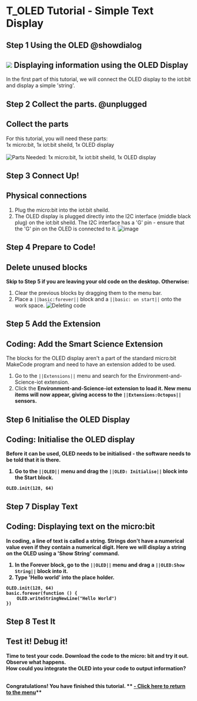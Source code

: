 # T_OLED Tutorial - Simple Text Display

<!---------------------------------------------------------------
------------------------- OLED TUTORIAL--------INComplete----
----------------------------------------------------------------->

## Step 1 Using the OLED @showdialog

![](https://raw.githubusercontent.com/EarthEdSTEM/earthed-iot-programs-tutorials/master/Images/General/EarthEd_Horizontal_Logo.png)
Displaying information using the OLED Display
-------------------------------------------

In the first part of this tutorial, we will connect the OLED display to the iot:bit and display a simple 'string'.
## Step 2 Collect the parts. @unplugged
Collect the parts
-----------------
For this tutorial, you will need these parts:<br>
1x micro:bit, 1x iot:bit sheild, 1x OLED display<br><br>
![Parts Needed: 1x micro:bit, 1x iot:bit sheild, 1x OLED display](https://raw.githubusercontent.com/EarthEdSTEM/earthed-iot-programs-tutorials/master/Images/T_Ultrasonic/IoT_Ultrasonic_Parts_List.png)
<br>

## Step 3 Connect Up!
Physical connections
--------------------
1. Plug the micro:bit into the iot:bit sheild.
2. The OLED display is plugged directly into the I2C interface (middle black plug) on the iot:bit sheild. The I2C interface has a 'G' pin - ensure that the 'G' pin on the OLED is connected to it.
![image](https://raw.githubusercontent.com/EarthEdSTEM/earthed-iot-programs-tutorials/master/Images/T_Ultrasonic/IoT_Ultrasonic_Sensor_Connections.png)

## Step 4 Prepare to Code!
Delete unused blocks
--------------------
**Skip to Step 5 if you are leaving your old code on the desktop. Otherwise:**
1. Clear the previous blocks by dragging them to the menu bar.
2. Place a ``||basic:forever||`` block and a ``||basic: on start||`` onto the work space.
![Deleting code](https://raw.githubusercontent.com/EarthEdSTEM/earthed-iot-programs-tutorials/master/Images/General/Delete_blocks.png)

## Step 5 Add the Extension
Coding: Add the Smart Science Extension
----------------------------------------
The blocks for the OLED display aren't a part of the standard micro:bit MakeCode program and need to have an extension added to be used. 
1. Go to the ``||Extensions||`` menu and search for the Environment-and-Science-iot extension. 
2. Click the <b>Environment-and-Science-iot<b> extension to load it. New menu items will now appear, giving access to the ``||Extensions:Octopus||`` sensors.

## Step 6 Initialise the OLED Display
Coding: Initialise the OLED display
--------------------------
Before it can be used, OLED needs to be initialised - the software needs to be told that it is there.<br>
1. Go to the ``||OLED||`` menu and drag the ``||OLED: Initialise||`` block into the Start block.

```blocks
OLED.init(128, 64)
```

## Step 7 Display Text
Coding: Displaying text on the micro:bit
----------------------------------------
In coding, a line of text is called a string. Strings don't have a numerical value even if they contain a numerical digit. Here we will display a string on the OLED using a 'Show String' command.
1. In the Forever block, go to the ``||OLED||`` menu and drag a ``||OLED:Show String||`` block into it. 
2. Type 'Hello world' into the place holder.

```blocks
OLED.init(128, 64)
basic.forever(function () {
    OLED.writeStringNewLine("Hello World")
})
```
## Step 8 Test It
Test it! Debug it!
------------------
Time to test your code. Download the code to the micro: bit and try it out. Observe what happens.<br>
How could you integrate the OLED into your code to output information?<br><br>

Congratulations! You have finished this tutorial.
** [- Click here to return to the menu](https://sites.google.com/earthed.vic.edu.au/tutorial-iot/home)**<br>

<script src="https://makecode.com/gh-pages-embed.js" > </script><script>makeCodeRender("{{ site.makecode.home_url }}", "{{ site.github.owner_name }}/{ { site.github.repository_name } } ");</script>